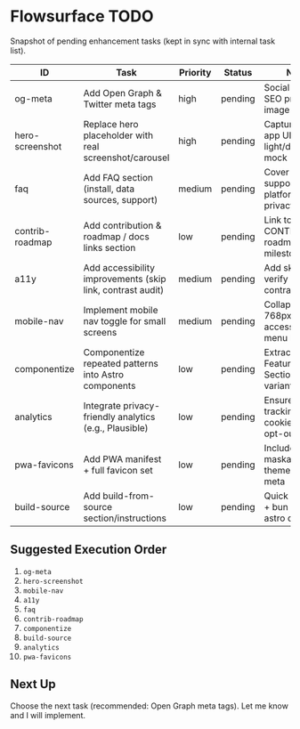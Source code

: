 # Flowsurface TODO

Snapshot of pending enhancement tasks (kept in sync with internal task list).

| ID | Task | Priority | Status | Notes |
|----|------|----------|--------|-------|
| og-meta | Add Open Graph & Twitter meta tags | high | pending | Social sharing + SEO preview image |
| hero-screenshot | Replace hero placeholder with real screenshot/carousel | high | pending | Capture clean app UI; consider light/dark toggle mock |
| faq | Add FAQ section (install, data sources, support) | medium | pending | Cover install, supported platforms, data privacy |
| contrib-roadmap | Add contribution & roadmap / docs links section | low | pending | Link to CONTRIBUTING, roadmap milestones |
| a11y | Add accessibility improvements (skip link, contrast audit) | medium | pending | Add skip link, verify WCAG AA contrasts |
| mobile-nav | Implement mobile nav toggle for small screens | medium | pending | Collapse nav < 768px with accessible menu button |
| componentize | Componentize repeated patterns into Astro components | low | pending | Extract FeatureCard, Section, Button variants |
| analytics | Integrate privacy-friendly analytics (e.g., Plausible) | low | pending | Ensure no tracking cookies; provide opt-out note |
| pwa-favicons | Add PWA manifest + full favicon set | low | pending | Include maskable icons, theme color meta |
| build-source | Add build-from-source section/instructions | low | pending | Quick dev setup + bun install + astro dev |

## Suggested Execution Order
1. `og-meta`
2. `hero-screenshot`
3. `mobile-nav`
4. `a11y`
5. `faq`
6. `contrib-roadmap`
7. `componentize`
8. `build-source`
9. `analytics`
10. `pwa-favicons`

## Next Up
Choose the next task (recommended: Open Graph meta tags). Let me know and I will implement.
